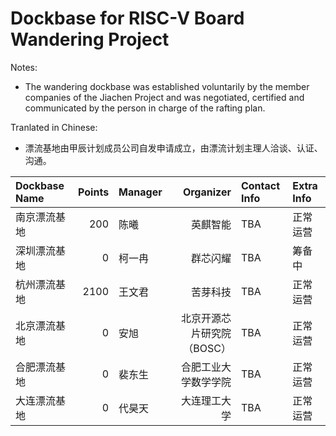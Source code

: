 # Dockbase for RISC-V Board Wandering Project

Notes:
- The wandering dockbase was established voluntarily by the member companies of the Jiachen Project and was negotiated, certified and communicated by the person in charge of the rafting plan.

Tranlated in Chinese:
- 漂流基地由甲辰计划成员公司自发申请成立，由漂流计划主理人洽谈、认证、沟通。


| Dockbase Name         | Points | Manager              | Organizer         | Contact Info | Extra Info |
| :-------------------- | -----: | :------------------- | ---------------: | :----------- | :--------- |
| 南京漂流基地 | 200 | 陈曦 | 英麒智能 | TBA | 正常运营 |
| 深圳漂流基地 | 0 | 柯一冉 | 群芯闪耀 | TBA | 筹备中 |
| 杭州漂流基地 | 2100 | 王文君 | 苦芽科技 | TBA | 正常运营 |
| 北京漂流基地 | 0 | 安旭 | 北京开源芯片研究院（BOSC） | TBA | 正常运营 |
| 合肥漂流基地 | 0 | 裴东生 | 合肥工业大学数学学院 | TBA | 正常运营 |
| 大连漂流基地 | 0 | 代昊天 | 大连理工大学 | TBA | 正常运营 |
